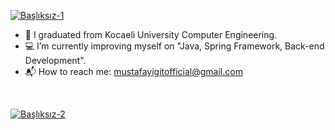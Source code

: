 [![Başlıksız-1](https://user-images.githubusercontent.com/65903573/117590637-1ba54400-b139-11eb-8c01-ac5caf98a0e5.png)](https://github.com/mustafayigit34)

- :book: I graduated from Kocaeli University Computer Engineering.
- :computer: I’m currently improving myself on "Java, Spring Framework, Back-end Development".
- :mailbox_with_mail: How to reach me: mustafayigitofficial@gmail.com 
<br>

[![Başlıksız-2](https://user-images.githubusercontent.com/65903573/117506903-042a5780-af8f-11eb-972b-abddcd14e6ec.png)](https://github.com/mustafayigit34)

